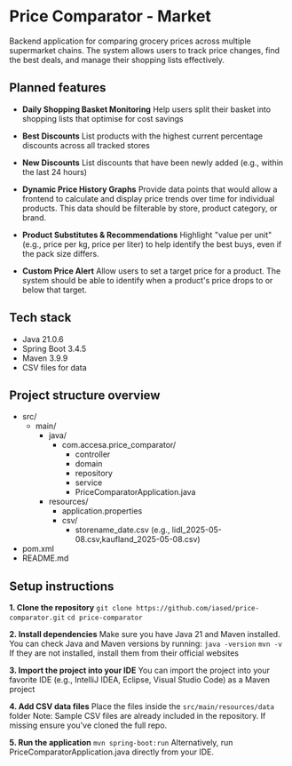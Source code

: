# Price Comparator - Market

 Backend application for comparing grocery prices across multiple supermarket chains. 
The system allows users to track price changes, find the best deals, and manage their shopping lists effectively.

## Planned features

* **Daily Shopping Basket Monitoring** 
Help users split their basket into shopping lists that optimise for cost savings

* **Best Discounts**
List products with the highest current percentage discounts across all tracked
stores

* **New Discounts**
List discounts that have been newly added (e.g., within the last 24 hours)

* **Dynamic Price History Graphs**
Provide data points that would allow a frontend to calculate and display price
trends over time for individual products.
This data should be filterable by store, product category, or brand.

* **Product Substitutes & Recommendations**
Highlight "value per unit" (e.g., price per kg, price per liter) to help identify the
best buys, even if the pack size differs.

* **Custom Price Alert**
Allow users to set a target price for a product. 
The system should be able to identify when a product's price drops to or below that target.

## Tech stack
* Java 21.0.6
* Spring Boot 3.4.5
* Maven 3.9.9
* CSV files for data

## Project structure overview
- src/
	- main/
		- java/
			- com.accesa.price_comparator/
				- controller
				- domain
				- repository
				- service
				- PriceComparatorApplication.java
		- resources/ 
			- application.properties
			- csv/
				- storename_date.csv (e.g., lidl_2025-05-08.csv,kaufland_2025-05-08.csv)
- pom.xml
- README.md

## Setup instructions

**1. Clone the repository**
`git clone https://github.com/iased/price-comparator.git`
`cd price-comparator`

**2. Install dependencies**
Make sure you have Java 21 and Maven installed. You can check Java and Maven versions by running:
`java -version`
`mvn -v`
If they are not installed, install them from their official websites

**3. Import the project into your IDE**
You can import the project into your favorite IDE (e.g., IntelliJ IDEA, Eclipse, Visual Studio Code) as a Maven project

**4. Add CSV data files**
Place the files inside the `src/main/resources/data` folder
Note: Sample CSV files are already included in the repository. If missing ensure you've cloned the full repo.

**5. Run the application**
`mvn spring-boot:run`
Alternatively, run PriceComparatorApplication.java directly from your IDE.


